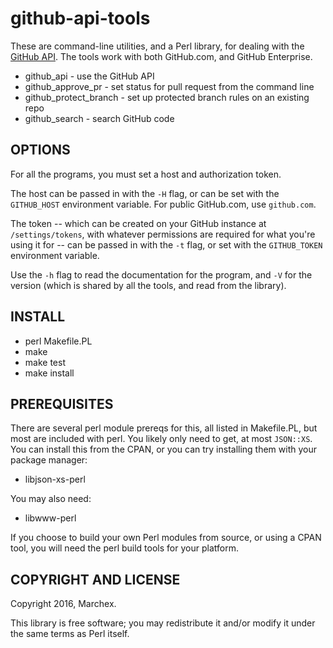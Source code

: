 # github-api-tools

These are command-line utilities, and a Perl library, for dealing with the [GitHub API](https://developer.github.com/v3/).  The tools work with both GitHub.com, and GitHub Enterprise.
* github_api - use the GitHub API
* github_approve_pr - set status for pull request from the command line
* github_protect_branch - set up protected branch rules on an existing repo
* github_search - search GitHub code


## OPTIONS

For all the programs, you must set a host and authorization token.

The host can be passed in with the `-H` flag, or can be set with the `GITHUB_HOST` environment variable.  For public GitHub.com, use `github.com`.

The token -- which can be created on your GitHub instance at `/settings/tokens`, with whatever permissions are required for what you're using it for -- can be passed in with the `-t` flag, or set with the `GITHUB_TOKEN` environment variable.

Use the `-h` flag to read the documentation for the program, and `-V` for the version (which is shared by all the tools, and read from the library).


## INSTALL
* perl Makefile.PL
* make
* make test
* make install


## PREREQUISITES
There are several perl module prereqs for this, all listed in Makefile.PL, but most are included with perl.  You likely only need to get, at most `JSON::XS`.  You can install this from the CPAN, or you can try installing them with your package manager:

* libjson-xs-perl

You may also need:

* libwww-perl

If you choose to build your own Perl modules from source, or using a CPAN tool, you will need the perl build tools for your platform.


## COPYRIGHT AND LICENSE
Copyright 2016, Marchex.

This library is free software; you may redistribute it and/or modify it under the same terms as Perl itself.
